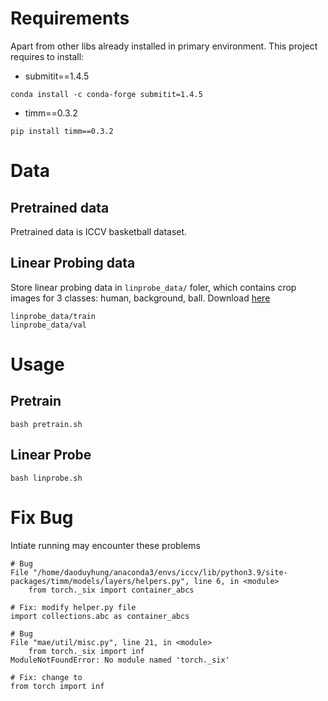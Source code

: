 # Requirements
Apart from other libs already installed in primary environment. This project requires to install:
- submitit==1.4.5
```
conda install -c conda-forge submitit=1.4.5
```
- timm==0.3.2
```
pip install timm==0.3.2
```

# Data
## Pretrained data
Pretrained data is ICCV basketball dataset.
## Linear Probing data
Store linear probing data in `linprobe_data/` foler, which contains crop images for 3 classes: human, background, ball. Download [here](https://drive.google.com/file/d/1MDaCL-i9gUhp6IEaC6dxwU6DIK0Mimr4/view?usp=drive_link)

```
linprobe_data/train
linprobe_data/val
```
# Usage
## Pretrain
```
bash pretrain.sh
```

## Linear Probe
```
bash linprobe.sh
```

# Fix Bug
Intiate running may encounter these problems
```
# Bug
File "/home/daoduyhung/anaconda3/envs/iccv/lib/python3.9/site-packages/timm/models/layers/helpers.py", line 6, in <module>
    from torch._six import container_abcs

# Fix: modify helper.py file
import collections.abc as container_abcs

# Bug
File "mae/util/misc.py", line 21, in <module>
    from torch._six import inf
ModuleNotFoundError: No module named 'torch._six'

# Fix: change to
from torch import inf
```

